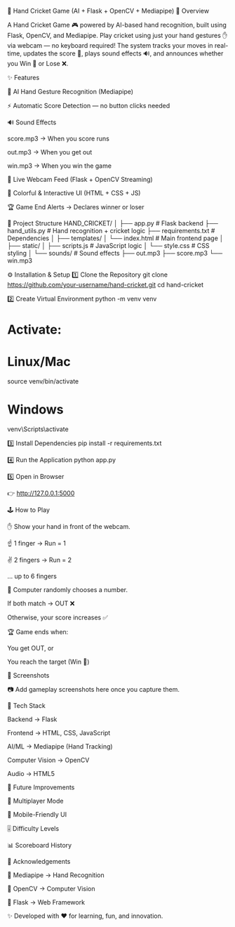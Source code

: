🏏 Hand Cricket Game (AI + Flask + OpenCV + Mediapipe)
📌 Overview

A Hand Cricket Game 🎮 powered by AI-based hand recognition, built using Flask, OpenCV, and Mediapipe.
Play cricket using just your hand gestures ✋ via webcam — no keyboard required!
The system tracks your moves in real-time, updates the score 🏏, plays sound effects 🔊, and announces whether you Win 🎉 or Lose ❌.

✨ Features

🤖 AI Hand Gesture Recognition (Mediapipe)

⚡ Automatic Score Detection — no button clicks needed

🔊 Sound Effects

score.mp3 → When you score runs

out.mp3 → When you get out

win.mp3 → When you win the game

🎥 Live Webcam Feed (Flask + OpenCV Streaming)

🎨 Colorful & Interactive UI (HTML + CSS + JS)

🏆 Game End Alerts → Declares winner or loser

📂 Project Structure
HAND_CRICKET/
│
├── app.py               # Flask backend
├── hand_utils.py        # Hand recognition + cricket logic
├── requirements.txt     # Dependencies
│
├── templates/
│   └── index.html       # Main frontend page
│
├── static/
│   ├── scripts.js       # JavaScript logic
│   └── style.css        # CSS styling
│
└── sounds/              # Sound effects
    ├── out.mp3
    ├── score.mp3
    └── win.mp3

⚙️ Installation & Setup
1️⃣ Clone the Repository
git clone https://github.com/your-username/hand-cricket.git
cd hand-cricket

2️⃣ Create Virtual Environment
python -m venv venv
# Activate:
# Linux/Mac
source venv/bin/activate
# Windows
venv\Scripts\activate

3️⃣ Install Dependencies
pip install -r requirements.txt

4️⃣ Run the Application
python app.py

5️⃣ Open in Browser

👉 http://127.0.0.1:5000

🕹️ How to Play

✋ Show your hand in front of the webcam.

☝️ 1 finger → Run = 1

✌️ 2 fingers → Run = 2

… up to 6 fingers

🤖 Computer randomly chooses a number.

If both match → OUT ❌

Otherwise, your score increases ✅

🏆 Game ends when:

You get OUT, or

You reach the target (Win 🎉)

📸 Screenshots

📷 Add gameplay screenshots here once you capture them.

🚀 Tech Stack

Backend → Flask

Frontend → HTML, CSS, JavaScript

AI/ML → Mediapipe (Hand Tracking)

Computer Vision → OpenCV

Audio → HTML5 <audio> + JS

🎯 Future Improvements

👥 Multiplayer Mode

📱 Mobile-Friendly UI

🎚️ Difficulty Levels

📊 Scoreboard History

🙌 Acknowledgements

🤝 Mediapipe
 → Hand Recognition

🤝 OpenCV
 → Computer Vision

🤝 Flask
 → Web Framework

✨ Developed with ❤️ for learning, fun, and innovation.
